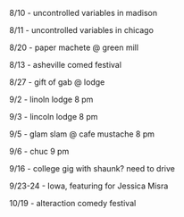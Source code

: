 8/10 - uncontrolled variables in madison

8/11 - uncontrolled variables in chicago

8/20 - paper machete @ green mill

8/13 - asheville comed festival

8/27 - gift of gab @ lodge

9/2 - linoln lodge 8 pm

9/3 - lincoln lodge 8 pm

9/5 - glam slam @ cafe mustache 8 pm

9/6 - chuc 9 pm

9/16 - college gig with shaunk? need to drive

9/23-24 - Iowa, featuring for Jessica Misra

10/19 - alteraction comedy festival
